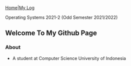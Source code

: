 [Home](https://athaqilmakarim.github.io/os212/)|[My Log](https://athaqilmakarim.github.io/os212/mylog.txt)


Operating Systems 2021-2 (Odd Semester 2021/2022)

## Welcome To My Github Page
### About ###
* A student at Computer Science University of Indonesia 
